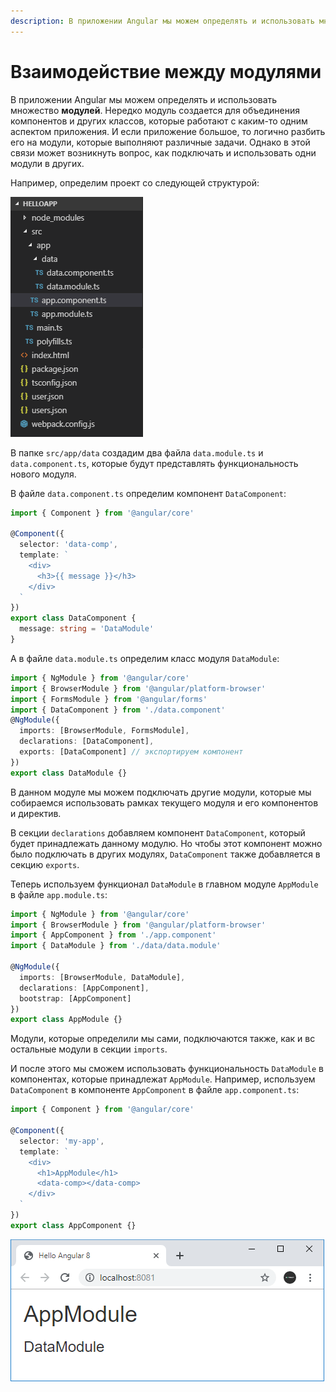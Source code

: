 ```yaml
---
description: В приложении Angular мы можем определять и использовать множество модулей. Нередко модуль создается для объединения компонентов и других классов, которые работают с каким-то одним аспектом приложения
---
```


# Взаимодействие между модулями

В приложении Angular мы можем определять и использовать множество **модулей**. Нередко модуль создается для объединения компонентов и других классов, которые работают с каким-то одним аспектом приложения. И если приложение большое, то логично разбить его на модули, которые выполняют различные задачи. Однако в этой связи может возникнуть вопрос, как подключать и использовать одни модули в других.

Например, определим проект со следующей структурой:

![Взаимодействие между модулями](modules-relations-1.png)

В папке `src/app/data` создадим два файла `data.module.ts` и `data.component.ts`, которые будут представлять функциональность нового модуля.

В файле `data.component.ts` определим компонент `DataComponent`:

```ts
import { Component } from '@angular/core'

@Component({
  selector: 'data-comp',
  template: `
    <div>
      <h3>{{ message }}</h3>
    </div>
  `
})
export class DataComponent {
  message: string = 'DataModule'
}
```

А в файле `data.module.ts` определим класс модуля `DataModule`:

```ts
import { NgModule } from '@angular/core'
import { BrowserModule } from '@angular/platform-browser'
import { FormsModule } from '@angular/forms'
import { DataComponent } from './data.component'
@NgModule({
  imports: [BrowserModule, FormsModule],
  declarations: [DataComponent],
  exports: [DataComponent] // экспортируем компонент
})
export class DataModule {}
```

В данном модуле мы можем подключать другие модули, которые мы собираемся использовать рамках текущего модуля и его компонентов и директив.

В секции `declarations` добавляем компонент `DataComponent`, который будет принадлежать данному модулю. Но чтобы этот компонент можно было подключать в других модулях, `DataComponent` также добавляется в секцию `exports`.

Теперь используем функционал `DataModule` в главном модуле `AppModule` в файле `app.module.ts`:

```ts
import { NgModule } from '@angular/core'
import { BrowserModule } from '@angular/platform-browser'
import { AppComponent } from './app.component'
import { DataModule } from './data/data.module'

@NgModule({
  imports: [BrowserModule, DataModule],
  declarations: [AppComponent],
  bootstrap: [AppComponent]
})
export class AppModule {}
```

Модули, которые определили мы сами, подключаются также, как и вс остальные модули в секции `imports`.

И после этого мы сможем использовать функциональность `DataModule` в компонентах, которые принадлежат `AppModule`. Например, используем `DataComponent` в компоненте `AppComponent` в файле `app.component.ts`:

```ts
import { Component } from '@angular/core'

@Component({
  selector: 'my-app',
  template: `
    <div>
      <h1>AppModule</h1>
      <data-comp></data-comp>
    </div>
  `
})
export class AppComponent {}
```

![Взаимодействие между модулями](modules-relations-2.png)
